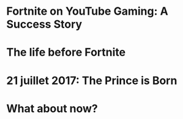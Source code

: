 # Fortnite on YouTube Gaming: A Success Story

# The life before Fortnite

# 21 juillet 2017: The Prince is Born

# What about now?